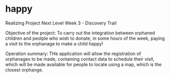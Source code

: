 # happy
Realizing Project Next Level Week 3 - Discovery Trail

Objective of the project: To carry out the integration between orphaned children and peolple who wish to donate,
in some hours of the week, paying a visit to the orphanage to make a child happy!

Operation summary: THe application will allow the registration of orphanages to be made, containing contact data to schedule their visit, which will be made available for people to locate using a map, which is the closest orphange.

